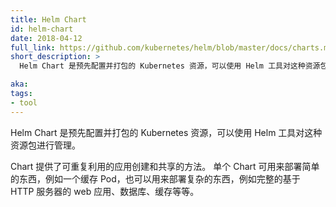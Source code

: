 ```yaml
---
title: Helm Chart
id: helm-chart
date: 2018-04-12
full_link: https://github.com/kubernetes/helm/blob/master/docs/charts.md
short_description: >
  Helm Chart 是预先配置并打包的 Kubernetes 资源，可以使用 Helm 工具对这种资源包进行管理。

aka: 
tags:
- tool
---
```


<!--
---
title: Helm Chart
id: helm-chart
date: 2018-04-12
full_link: https://github.com/kubernetes/helm/blob/master/docs/charts.md
short_description: >
  A package of pre-configured Kubernetes resources that can be managed with the Helm tool.

aka: 
tags:
- tool
---
-->

<!--
 A package of pre-configured Kubernetes resources that can be managed with the Helm tool.
-->

Helm Chart 是预先配置并打包的 Kubernetes 资源，可以使用 Helm 工具对这种资源包进行管理。

<!--more--> 

<!--
Charts provide a reproducible way of creating and sharing Kubernetes applications.
A single chart can be used to deploy something simple, like a memcached Pod, or something complex, like a full web app stack with HTTP servers, databases, caches, and so on.
-->

Chart 提供了可重复利用的应用创建和共享的方法。
单个 Chart 可用来部署简单的东西，例如一个缓存 Pod，也可以用来部署复杂的东西，例如完整的基于 HTTP 服务器的 web 应用、数据库、缓存等等。
